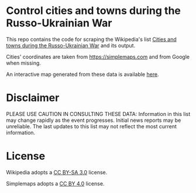 # Control cities and towns during the Russo-Ukrainian War

This repo contains the code for scraping the Wikipedia's list [Cities and towns during the Russo-Ukrainian War](https://en.wikipedia.org/wiki/Cities_and_towns_during_the_Russo-Ukrainian_War) and its output.

Cities' coordinates are taken from https://simplemaps.com and from Google when missing.

An interactive map generated from these data is available [here](https://datawrapper.dwcdn.net/tIDxs).

# Disclaimer
PLEASE USE CAUTION IN CONSULTING THESE DATA:
Information in this list may change rapidly as the event progresses. Initial news reports may be unreliable. The last updates to this list may not reflect the most current information.


# License
Wikipedia adopts a [CC BY-SA 3.0](https://creativecommons.org/licenses/by-sa/3.0/) license.

Simplemaps adopts a [CC BY 4.0](https://creativecommons.org/licenses/by/4.0/) license.
